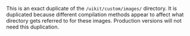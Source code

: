 This is an exact duplicate of the `/uikit/custom/images/` directory.
It is duplicated because different compilation methods appear to affect
what directory gets referred to for these images. Production versions
will not need this duplication.